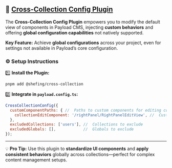 ## 🔗 [Cross-Collection Config Plugin](./src/index.ts)

The **Cross-Collection Config Plugin** empowers you to modify the default view of components in Payload CMS, injecting **custom behaviors** and offering **global configuration capabilities** not natively supported.

**Key Feature:** Achieve **global configurations** across your project, even for settings not available in Payload’s core configuration.

### ⚙️ **Setup Instructions**

1️⃣ **Install the Plugin:**

```bash
pnpm add @shefing/cross-collection
```

2️⃣ **Integrate in `payload.config.ts`:**

```javascript
CrossCollectionConfig({
  customComponentPaths: { //  Paths to custom components for editing collections/globals
    collectionEditComponent: '/rightPanel/RightPanelEditView', //  Custom component path
  },
  excludedCollections: ['users'], //  Collections to exclude
  excludedGlobals: [],            //  Globals to exclude
});
```

---

💡 **Pro Tip:** Use this plugin to **standardize UI components** and **apply consistent behaviors** globally across collections—perfect for complex content management setups.

